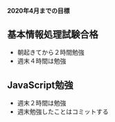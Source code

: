 #### 2020年4月までの目標
## 基本情報処理試験合格

- 朝起きてから２時間勉強
- 週末４時間は勉強

## JavaScript勉強
- 週末２時間は勉強
- 週末勉強したことはコミットする
